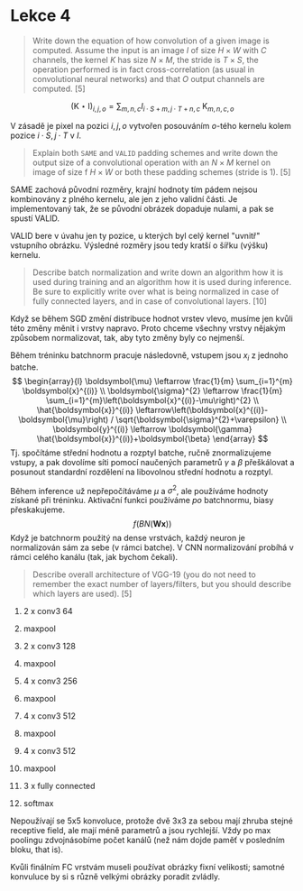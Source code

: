 # Lekce 4

> Write down the equation of how convolution of a given image is computed. Assume the input is an image $I$ of size $H \times W$ with $C$ channels, the kernel $K$ has size $N \times M$, the stride is $T \times S$, the operation performed is in fact cross-correlation (as usual in convolutional neural networks) and that $O$ output channels are computed. [5]

$$
(\mathrm{K} \star \mathrm{I})_{i, j, o}=\sum_{m, n, c} I_{i \cdot S+m, j \cdot T+n, c} \mathrm{~K}_{m, n, c, o}
$$

V zásadě je pixel na pozici $i, j, o$ vytvořen posouváním $o$-tého kernelu kolem pozice $i\cdot S, j \cdot T$ v $I$.

> Explain both `SAME` and `VALID` padding schemes and write down the output size of a convolutional operation with an $N \times M$ kernel on image of size f $H \times W$ or both these padding schemes (stride is 1). [5]

SAME zachová původní rozměry, krajní hodnoty tím pádem nejsou kombinovány z plného kernelu, ale jen z jeho validní části. Je implementovaný tak, že se původní obrázek dopaduje nulami, a pak se spustí VALID.

VALID bere v úvahu jen ty pozice, u kterých byl celý kernel "uvnitř" vstupního obrázku. Výsledné rozměry jsou tedy kratší o šířku (výšku) kernelu.

> Describe batch normalization and write down an algorithm how it is used during training and an algorithm how it is used during inference. Be sure to explicitly write over what is being normalized in case of fully connected layers, and in case of convolutional layers. [10]

Když se během SGD změní distribuce hodnot vrstev vlevo, musíme jen kvůli této změny měnit i vrstvy napravo. Proto chceme všechny vrstvy nějakým způsobem normalizovat, tak, aby tyto změny byly co nejmenší.

Během tréninku batchnorm pracuje následovně, vstupem jsou $x_i$ z jednoho batche.
$$
\begin{array}{l}
\boldsymbol{\mu} \leftarrow \frac{1}{m} \sum_{i=1}^{m} \boldsymbol{x}^{(i)} \\
\boldsymbol{\sigma}^{2} \leftarrow \frac{1}{m} \sum_{i=1}^{m}\left(\boldsymbol{x}^{(i)}-\mu\right)^{2} \\
\hat{\boldsymbol{x}}^{(i)} \leftarrow\left(\boldsymbol{x}^{(i)}-\boldsymbol{\mu}\right) / \sqrt{\boldsymbol{\sigma}^{2}+\varepsilon} \\
\boldsymbol{y}^{(i)} \leftarrow \boldsymbol{\gamma} \hat{\boldsymbol{x}}^{(i)}+\boldsymbol{\beta}
\end{array}
$$
Tj. spočítáme střední hodnotu a rozptyl batche, ručně znormalizujeme vstupy, a pak dovolíme síti pomocí naučených parametrů $\gamma$ a $\beta$ přeškálovat a posunout standardní rozdělení na libovolnou střední hodnotu a rozptyl.

Během inference už nepřepočítáváme $\mu$ a $\sigma^2$, ale používáme hodnoty získané při tréninku. Aktivační funkci používáme _po_ batchnormu, biasy přeskakujeme.
$$
f(B N(\boldsymbol{W} \boldsymbol{x}))
$$
Když je batchnorm použitý na dense vrstvách, každý neuron je normalizován sám za sebe (v rámci batche). V CNN normalizování probíhá v rámci celého kanálu (tak, jak bychom čekali).

> Describe overall architecture of VGG-19 (you do not need to remember the exact number of layers/filters, but you should describe which layers are used). [5]

1. 2 x conv3 64

2. maxpool
3. 2 x conv3 128
4. maxpool
5. 4 x conv3 256
6. maxpool
7. 4 x conv3 512
8. maxpool
9. 4 x conv3 512
10. maxpool
11. 3 x fully connected
12. softmax

Nepoužívají se 5x5 konvoluce, protože dvě 3x3 za sebou mají zhruba stejné receptive field, ale mají méně parametrů a jsou rychlejší. Vždy po max poolingu zdvojnásobíme počet kanálů (než nám dojde paměť v posledním bloku, that is).

Kvůli finálním FC vrstvám museli používat obrázky fixní velikosti; samotné konvuluce by si s různě velkými obrázky poradit zvládly.

